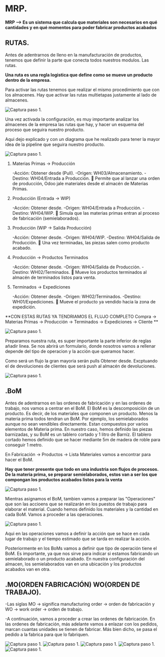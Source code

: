 # MRP.

**MRP --> Es un sistema que calcula que materiales son necesarios en qué cantidades y en qué momentos para poder fabricar productos acabados**

## RUTAS.

Antes de adentrarnos de lleno en la manufacturación de productos, tenemos que definir la parte que conecta todos nuestros modulos. Las rutas.

**Una ruta es una regla logistica que define como se mueve un producto dentro de la empresa.**

Para activar las rutas tenemos que realizar el mismo procedimiento que con los almacenes. Hay que activar las rutas multietapas justamente al lado de almacenes.

![Captura paso 1](images/Conf-rutas.png).

Una vez activada la configuración, es muy importante analizar los almacenes de la empresa las rutas que hay, y hacer un esquema del proceso que seguira nuestro producto. 

Aqui dejo explicado y con un diagrama que he realizado para tener la mayor idea de la pipeline que seguira nuestro producto. 

![Captura paso 1](images/Flujo.png).

1. Materias Primas → Producción

    -Acción: Obtener desde (Pull).
    -Origen: WH03/Almacenamiento.
    -Destino: WH04/Entrada a Producción.
    📌 Permite que al lanzar una orden de producción, Odoo jale materiales desde el almacén de Materias Primas.

2. Producción (Entrada → WIP)

    -Acción: Obtener desde.
    -Origen: WH04/Entrada a Producción.
    -Destino: WH04/WIP.
    📌 Simula que las materias primas entran al proceso de fabricación (semielaborados).

3. Producción (WIP → Salida Producción)

    -Acción: Obtener desde.
    -Origen: WH04/WIP.
    -Destino: WH04/Salida de Producción.
    📌 Una vez terminadas, las piezas salen como producto acabado.

4. Producción → Productos Terminados

    -Acción: Obtener desde.
    -Origen: WH04/Salida de Producción.
    -Destino: WH02/Terminados.
    📌 Mueve los productos terminados al almacén de terminados listos para venta.

5. Terminados → Expediciones

    -Acción: Obtener desde.
    -Origen: WH02/Terminados.
    -Destino: WH01/Expediciones.
    📌 Mueve el producto ya vendido hacia la zona de expedición.


**CON ESTAS RUTAS YA TENDRIAMOS EL FLUJO COMPLETO Compra → Materias Primas → Producción → Terminados → Expediciones → Cliente **

![Captura paso 1](images/Creacion-ruta.png).

Preparamos nuestra ruta, es super importante la parte inferior de reglas añadir linea. Se nos abrirá un formulario, donde nosotros vamos a rellenar depende del tipo de operacion y la acción que queramos hacer. 

Como será un flujo la gran mayoria serán pulls Obtener desde. Excptuando el de devoluciones de clientes que será push al almacén de devoluciones.

![Captura paso 1](images/ruta-definida.png).


## .BoM

Antes de adentrarnos en las ordenes de fabricación y en las ordenes de trabajo, nos vamos a centrar en el BoM. El BoM es la descomposición de un producto.
Es decir, de los materiales que componen un producto. Menos la materia prima todos tendran un BoM. Por ejemplo, los semielaborados aunque no sean vendibles directamente. Estan compuestos por varios elementos de Materia prima.
En nuestro caso, hemos definido las piezas barnizadas, y su BoM es un tablero cortado y 1 litro de Barníz. El tablero cortado hemos definido que se hacer mediante 5m de madera de roble para conseguir 1 metro.


En Fabricación -> Productos -> Lista Materiales vamos a encontrar para hacer el BoM.

**Hay que tener presente que todo en una industria son flujos de procesos. De la materia prima, se preparar semielaborados, estos van a ser los que compongan los productos acabados listos para la venta**

![Captura paso 1](images/Creacion-bom.png).

Mientras asignamos el BoM, tambien vamos a preparar las "Operaciones" que son las accioens que se realizarán en los puestos de trabajo para elaborar el material. Cuando hemos definido los materiales y la cantidad en cada BoM. Vamos a proceder a las operaciones. 


![Captura paso 1](images/Operaciones.png).

Aqui en las operaciones vamos a definir la acción que se hace en cada lugar de trabajo y el tiempo estimado que se tarda en realizar la acción.

Posteriormente en los BoMs vamos a definir que tipo de operación tiene el BoM. Es importante, ya que nos sirve para indicar si estamos fabricando un semielaborado o un producto acabado.
En nuestra configuración del almacen, los semielaborados van en una ubicación y los productos acabados van en otra.

## .MO(ORDEN FABRICACIÓN) WO(ORDEN DE TRABAJO).

-Las siglas MO -> significa manufacturing order -> orden de fabricación y WO -> work order -> orden de trabajo.

-A continuación, vamos a proceder a crear las ordenes de fabricación. En las ordenes de fabricación, más adelante vamos a enlazar con los pedidos, marcan cuantas unidades se tienen de fabricar. Más bien dicho, se pasa el pedido a la fabrica para que lo fabriquen.

![Captura paso 1](images/MO.png).
![Captura paso 1](images/MO-1.png).
![Captura paso 1](images/MO-2.png).
![Captura paso 1](images/ot-activate.png).
![Captura paso 1](images/oT-OK.png).




